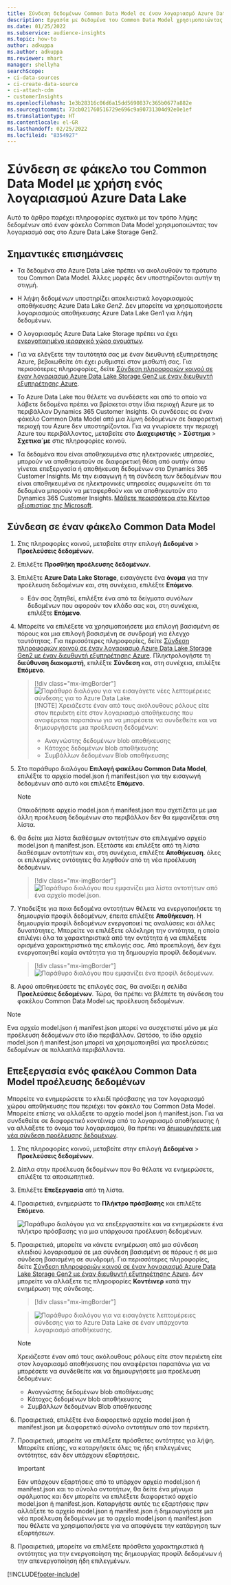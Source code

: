 ```yaml
---
title: Σύνδεση δεδομένων Common Data Model σε έναν λογαριασμό Azure Data Lake
description: Εργασία με δεδομένα του Common Data Model χρησιμοποιώντας το Azure Data Lake Storage.
ms.date: 01/25/2022
ms.subservice: audience-insights
ms.topic: how-to
author: adkuppa
ms.author: adkuppa
ms.reviewer: mhart
manager: shellyha
searchScope:
- ci-data-sources
- ci-create-data-source
- ci-attach-cdm
- customerInsights
ms.openlocfilehash: 1e3b28316c06d6a15dd5690837c365b0677a882e
ms.sourcegitcommit: 73cb021760516729e696c9a90731304d92e0e1ef
ms.translationtype: HT
ms.contentlocale: el-GR
ms.lasthandoff: 02/25/2022
ms.locfileid: "8354927"
---
```

# <a name="connect-to-a-common-data-model-folder-using-an-azure-data-lake-account"></a>Σύνδεση σε φάκελο του Common Data Model με χρήση ενός λογαριασμού Azure Data Lake

Αυτό το άρθρο παρέχει πληροφορίες σχετικά με τον τρόπο λήψης δεδομένων από έναν φάκελο Common Data Model χρησιμοποιώντας τον λογαριασμό σας στο Azure Data Lake Storage Gen2.

## <a name="important-considerations"></a>Σημαντικές επισημάνσεις

- Τα δεδομένα στο Azure Data Lake πρέπει να ακολουθούν το πρότυπο του Common Data Model. Άλλες μορφές δεν υποστηρίζονται αυτήν τη στιγμή.

- Η λήψη δεδομένων υποστηρίζει αποκλειστικά λογαριασμούς αποθήκευσης Azure Data Lake *Gen2*. Δεν μπορείτε να χρησιμοποιήσετε λογαριασμούς αποθήκευσης Azure Data Lake Gen1 για λήψη δεδομένων.

- Ο λογαριασμός Azure Data Lake Storage πρέπει να έχει [ενεργοποιημένο ιεραρχικό χώρο ονομάτων](/azure/storage/blobs/data-lake-storage-namespace).

- Για να ελέγξετε την ταυτότητά σας με έναν διευθυντή εξυπηρέτησης Azure, βεβαιωθείτε ότι έχει ρυθμιστεί στον μισθωτή σας. Για περισσότερες πληροφορίες, δείτε [Σύνδεση πληροφοριών κοινού σε έναν λογαριασμό Azure Data Lake Storage Gen2 με έναν διευθυντή εξυπηρέτησης Azure](connect-service-principal.md).

- Το Azure Data Lake που θέλετε να συνδέσετε και από το οποίο να λάβετε δεδομένα πρέπει να βρίσκεται στην ίδια περιοχή Azure με το περιβάλλον Dynamics 365 Customer Insights. Οι συνδέσεις σε έναν φάκελο Common Data Model από μια λίμνη δεδομένων σε διαφορετική περιοχή του Azure δεν υποστηρίζονται. Για να γνωρίσετε την περιοχή Azure του περιβάλλοντος, μεταβείτε στο **Διαχειριστής** > **Σύστημα** > **Σχετικα´με** στις πληροφορίες κοινού.

- Τα δεδομένα που είναι αποθηκευμένα στις ηλεκτρονικές υπηρεσίες, μπορούν να αποθηκευτούν σε διαφορετική θέση από αυτήν όπου γίνεται επεξεργασία ή αποθήκευση δεδομένων στο Dynamics 365 Customer Insights. Με την εισαγωγή ή τη σύνδεση των δεδομένων που είναι αποθηκευμένα σε ηλεκτρονικές υπηρεσίες συμφωνείτε ότι τα δεδομένα μπορούν να μεταφερθούν και να αποθηκευτούν στο Dynamics 365 Customer Insights. [Μάθετε περισσότερα στο Κέντρο αξιοπιστίας της Microsoft](https://www.microsoft.com/trust-center).

## <a name="connect-to-a-common-data-model-folder"></a>Σύνδεση σε έναν φάκελο Common Data Model

1. Στις πληροφορίες κοινού, μεταβείτε στην επιλογή **Δεδομένα** > **Προελεύσεις δεδομένων**.

1. Επιλέξτε **Προσθήκη προέλευσης δεδομένων**.

1. Επιλέξτε **Azure Data Lake Storage**, εισαγάγετε ένα **όνομα** για την προέλευση δεδομένων και, στη συνέχεια, επιλέξτε **Επόμενο**.

   - Εάν σας ζητηθεί, επιλέξτε ένα από τα δείγματα συνόλων δεδομένων που αφορούν τον κλάδο σας και, στη συνέχεια, επιλέξτε **Επόμενο**. 

1. Μπορείτε να επιλέξετε να χρησιμοποιήσετε μια επιλογή βασισμένη σε πόρους και μια επιλογή βασισμένη σε συνδρομή για έλεγχο ταυτότητας. Για περισσότερες πληροφορίες, δείτε [Σύνδεση πληροφοριών κοινού σε έναν λογαριασμό Azure Data Lake Storage Gen2 με έναν διευθυντή εξυπηρέτησης Azure](connect-service-principal.md). Πληκτρολογήστε τη **διεύθυνση διακομιστή**, επιλέξτε **Σύνδεση** και, στη συνέχεια, επιλέξτε **Επόμενο**.
   > [!div class="mx-imgBorder"]
   > ![Παράθυρο διαλόγου για να εισαγάγετε νέες λεπτομέρειες σύνδεσης για το Azure Data Lake.](media/enter-new-storage-details.png)
   > [!NOTE]
   > Χρειάζεστε έναν από τους ακόλουθους ρόλους είτε στον περιέκτη είτε στον λογαριασμό αποθήκευσης που αναφέρεται παραπάνω για να μπορέσετε να συνδεθείτε και να δημιουργήσετε μια προέλευση δεδομένων:
   >  - Αναγνώστης δεδομένων blob αποθήκευσης
   >  - Κάτοχος δεδομένων blob αποθήκευσης
   >  - Συμβάλλων δεδομένων Blob αποθήκευσης

1. Στο παράθυρο διαλόγου **Επιλογή φακέλου Common Data Model**, επιλέξτε το αρχείο model.json ή manifest.json για την εισαγωγή δεδομένων από αυτό και επιλέξτε **Επόμενο**.
   > [!NOTE]
   > Οποιοδήποτε αρχείο model.json ή manifest.json που σχετίζεται με μια άλλη προέλευση δεδομένων στο περιβάλλον δεν θα εμφανίζεται στη λίστα.

1. Θα δείτε μια λίστα διαθέσιμων οντοτήτων στο επιλεγμένο αρχείο model.json ή manifest.json. Εξετάστε και επιλέξτε από τη λίστα διαθέσιμων οντοτήτων και, στη συνέχεια, επιλέξτε **Αποθήκευση**. όλες οι επιλεγμένες οντότητες θα ληφθούν από τη νέα προέλευση δεδομένων.
   > [!div class="mx-imgBorder"]
   > ![Παράθυρο διαλόγου που εμφανίζει μια λίστα οντοτήτων από ένα αρχείο model.json.](media/review-entities.png)

8. Υποδείξτε για ποια δεδομένα οντοτήτων θέλετε να ενεργοποιήσετε τη δημιουργία προφίλ δεδομένων, έπειτα επιλέξτε **Αποθήκευση**. Η δημιουργία προφίλ δεδομένων ενεργοποιεί τις αναλύσεις και άλλες δυνατότητες. Μπορείτε να επιλέξετε ολόκληρη την οντότητα, η οποία επιλέγει όλα τα χαρακτηριστικά από την οντότητα ή να επιλέξετε ορισμένα χαρακτηριστικά της επιλογής σας. Από προεπιλογή, δεν έχει ενεργοποιηθεί καμία οντότητα για τη δημιουργία προφίλ δεδομένων.
   > [!div class="mx-imgBorder"]
   > ![Παράθυρο διαλόγου που εμφανίζει ένα προφίλ δεδομένων.](media/dataprofiling-entities.png)

9. Αφού αποθηκεύσετε τις επιλογές σας, θα ανοίξει η σελίδα **Προελεύσεις δεδομένων**. Τώρα, θα πρέπει να βλέπετε τη σύνδεση του φακέλου Common Data Model ως προέλευση δεδομένων.

> [!NOTE]
> Ενα αρχείο model.json ή manifest.json μπορεί να συσχετιστεί μόνο με μία προέλευση δεδομένων στο ίδιο περιβάλλον. Ωστόσο, το ίδιο αρχείο model.json ή manifest.json μπορεί να χρησιμοποιηθεί για προελεύσεις δεδομένων σε πολλαπλά περιβάλλοντα.

## <a name="edit-a-common-data-model-folder-data-source"></a>Επεξεργασία ενός φακέλου Common Data Model προέλευσης δεδομένων

Μπορείτε να ενημερώσετε το κλειδί πρόσβασης για τον λογαριασμό χώρου αποθήκευσης που περιέχει τον φάκελο του Common Data Model. Μπορείτε επίσης να αλλάξετε το αρχείο model.json ή manifest.json. Για να συνδεθείτε σε διαφορετικό κοντέινερ από το λογαριασμό αποθήκευσης ή να αλλάξετε το όνομα του λογαριασμού, θα πρέπει να [δημιουργήσετε μια νέα σύνδεση προέλευσης δεδομένων](#connect-to-a-common-data-model-folder).

1. Στις πληροφορίες κοινού, μεταβείτε στην επιλογή **Δεδομένα** > **Προελεύσεις δεδομένων**.

2. Δίπλα στην προέλευση δεδομένων που θα θέλατε να ενημερώσετε, επιλέξτε τα αποσιωπητικά.

3. Επιλέξτε **Επεξεργασία** από τη λίστα.

4. Προαιρετικά, ενημερώστε το **Πλήκτρο πρόσβασης** και επιλέξτε **Επόμενο**.

   ![Παράθυρο διαλόγου για να επεξεργαστείτε και να ενημερώσετε ένα πλήκτρο πρόσβασης για μια υπάρχουσα προέλευση δεδομένων.](media/edit-access-key.png)

5. Προαιρετικά, μπορείτε να κάνετε ενημέρωση από μια σύνδεση κλειδιού λογαριασμού σε μια σύνδεση βασισμένη σε πόρους ή σε μια σύνδεση βασισμένη σε συνδρομή. Για περισσότερες πληροφορίες, δείτε [Σύνδεση πληροφοριών κοινού σε έναν λογαριασμό Azure Data Lake Storage Gen2 με έναν διευθυντή εξυπηρέτησης Azure](connect-service-principal.md). Δεν μπορείτε να αλλάξετε τις πληροφορίες **Κοντέινερ** κατά την ενημέρωση της σύνδεσης.
   > [!div class="mx-imgBorder"]

   > ![Παράθυρο διαλόγου για να εισαγάγετε λεπτομέρειες σύνδεσης για το Azure Data Lake σε έναν υπάρχοντα λογαριασμό αποθήκευσης.](media/enter-existing-storage-details.png)

   > [!NOTE]
   > Χρειάζεστε έναν από τους ακόλουθους ρόλους είτε στον περιέκτη είτε στον λογαριασμό αποθήκευσης που αναφέρεται παραπάνω για να μπορέσετε να συνδεθείτε και να δημιουργήσετε μια προέλευση δεδομένων:
   >  - Αναγνώστης δεδομένων blob αποθήκευσης
   >  - Κάτοχος δεδομένων blob αποθήκευσης
   >  - Συμβάλλων δεδομένων Blob αποθήκευσης


6. Προαιρετικά, επιλέξτε ένα διαφορετικό αρχείο model.json ή manifest.json με διαφορετικό σύνολο οντοτήτων από τον περιέκτη.

7. Προαιρετικά, μπορείτε να επιλέξετε πρόσθετες οντότητες για λήψη. Μπορείτε επίσης, να καταργήσετε όλες τις ήδη επιλεγμένες οντότητες, εάν δεν υπάρχουν εξαρτήσεις.

   > [!IMPORTANT]
   > Εάν υπάρχουν εξαρτήσεις από το υπάρχον αρχείο model.json ή manifest.json και το σύνολο οντοτήτων, θα δείτε ένα μήνυμα σφάλματος και δεν μπορείτε να επιλέξετε διαφορετικό αρχείο model.json ή manifest.json. Καταργήστε αυτές τις εξαρτήσεις πριν αλλάξετε το αρχείο model.json ή manifest.json ή δημιουργήσετε μια νέα προέλευση δεδομένων με το αρχείο model.json ή manifest.json που θέλετε να χρησιμοποιήσετε για να αποφύγετε την κατάργηση των εξαρτήσεων.

8. Προαιρετικά, μπορείτε να επιλέξετε πρόσθετα χαρακτηριστικά ή οντότητες για την ενεργοποίηση της δημιουργίας προφίλ δεδομένων ή την απενεργοποίηση ήδη επιλεγμένων.   


[!INCLUDE[footer-include](../includes/footer-banner.md)]
